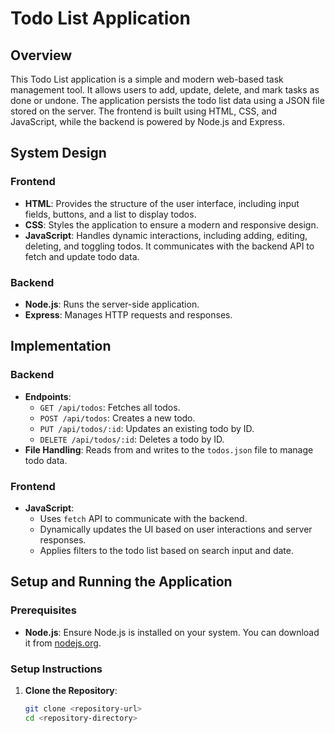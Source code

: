 # Todo List Application

## Overview

This Todo List application is a simple and modern web-based task management tool. It allows users to add, update, delete, and mark tasks as done or undone. The application persists the todo list data using a JSON file stored on the server. The frontend is built using HTML, CSS, and JavaScript, while the backend is powered by Node.js and Express.

## System Design

### Frontend
- **HTML**: Provides the structure of the user interface, including input fields, buttons, and a list to display todos.
- **CSS**: Styles the application to ensure a modern and responsive design.
- **JavaScript**: Handles dynamic interactions, including adding, editing, deleting, and toggling todos. It communicates with the backend API to fetch and update todo data.

### Backend
- **Node.js**: Runs the server-side application.
- **Express**: Manages HTTP requests and responses.


## Implementation

### Backend
- **Endpoints**:
  - `GET /api/todos`: Fetches all todos.
  - `POST /api/todos`: Creates a new todo.
  - `PUT /api/todos/:id`: Updates an existing todo by ID.
  - `DELETE /api/todos/:id`: Deletes a todo by ID.
- **File Handling**: Reads from and writes to the `todos.json` file to manage todo data.

### Frontend
- **JavaScript**:
  - Uses `fetch` API to communicate with the backend.
  - Dynamically updates the UI based on user interactions and server responses.
  - Applies filters to the todo list based on search input and date.

## Setup and Running the Application

### Prerequisites
- **Node.js**: Ensure Node.js is installed on your system. You can download it from [nodejs.org](https://nodejs.org/).

### Setup Instructions

1. **Clone the Repository**:
   ```bash
   git clone <repository-url>
   cd <repository-directory>
